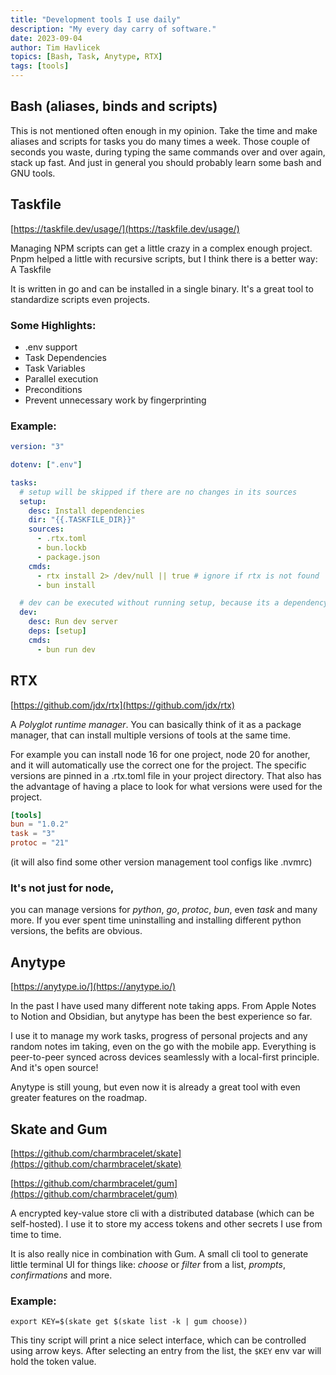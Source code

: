 ```yaml
---
title: "Development tools I use daily"
description: "My every day carry of software."
date: 2023-09-04
author: Tim Havlicek
topics: [Bash, Task, Anytype, RTX]
tags: [tools]
---
```


## Bash (aliases, binds and scripts)

This is not mentioned often enough in my opinion.
Take the time and make aliases and scripts for tasks you do many times a week.
Those couple of seconds you waste, during typing the same commands over and over again, stack up fast.
And just in general you should probably learn some bash and GNU tools.

## Taskfile

[https://taskfile.dev/usage/](https://taskfile.dev/usage/)

Managing NPM scripts can get a little crazy in a complex enough project. Pnpm helped a little with recursive scripts, but I think there is a better way: A Taskfile

It is written in go and can be installed in a single binary. It's a great tool to standardize scripts even projects.

### Some Highlights:

- .env support
- Task Dependencies
- Task Variables
- Parallel execution
- Preconditions
- Prevent unnecessary work by fingerprinting

### Example:

```yaml
version: "3"

dotenv: [".env"]

tasks:
  # setup will be skipped if there are no changes in its sources
  setup:
    desc: Install dependencies
    dir: "{{.TASKFILE_DIR}}"
    sources:
      - .rtx.toml
      - bun.lockb
      - package.json
    cmds:
      - rtx install 2> /dev/null || true # ignore if rtx is not found
      - bun install

  # dev can be executed without running setup, because its a dependency
  dev:
    desc: Run dev server
    deps: [setup]
    cmds:
      - bun run dev
```

## RTX

[https://github.com/jdx/rtx](https://github.com/jdx/rtx)

A _Polyglot runtime manager_. You can basically think of it as a package manager,
that can install multiple versions of tools at the same time.

For example you can install node 16 for one project, node 20 for another, and it will automatically use the correct one for the project. The specific versions are pinned in a .rtx.toml file in your project directory.
That also has the advantage of having a place to look for what versions were used for the project.

```toml
[tools]
bun = "1.0.2"
task = "3"
protoc = "21"
```

(it will also find some other version management tool configs like .nvmrc)

### It's not just for node,

you can manage versions for _python_, _go_, _protoc_, _bun_, even _task_ and many more.
If you ever spent time uninstalling and installing different python versions, the befits are obvious.

## Anytype

[https://anytype.io/](https://anytype.io/)

In the past I have used many different note taking apps.
From Apple Notes to Notion and Obsidian, but anytype has been the best experience so far.

I use it to manage my work tasks, progress of personal projects and any random notes im taking, even on the go with the mobile app. Everything is peer-to-peer synced across devices seamlessly with a local-first principle. And it's open source!

Anytype is still young, but even now it is already a great tool with even greater features on the roadmap.

## Skate and Gum

[https://github.com/charmbracelet/skate](https://github.com/charmbracelet/skate)

[https://github.com/charmbracelet/gum](https://github.com/charmbracelet/gum)

A encrypted key-value store cli with a distributed database (which can be self-hosted).
I use it to store my access tokens and other secrets I use from time to time.

It is also really nice in combination with Gum.
A small cli tool to generate little terminal UI for things like: _choose_ or _filter_ from a list, _prompts_, _confirmations_ and more.

### Example:

```
export KEY=$(skate get $(skate list -k | gum choose))
```

This tiny script will print a nice select interface, which can be controlled using arrow keys.
After selecting an entry from the list, the `$KEY` env var will hold the token value.
